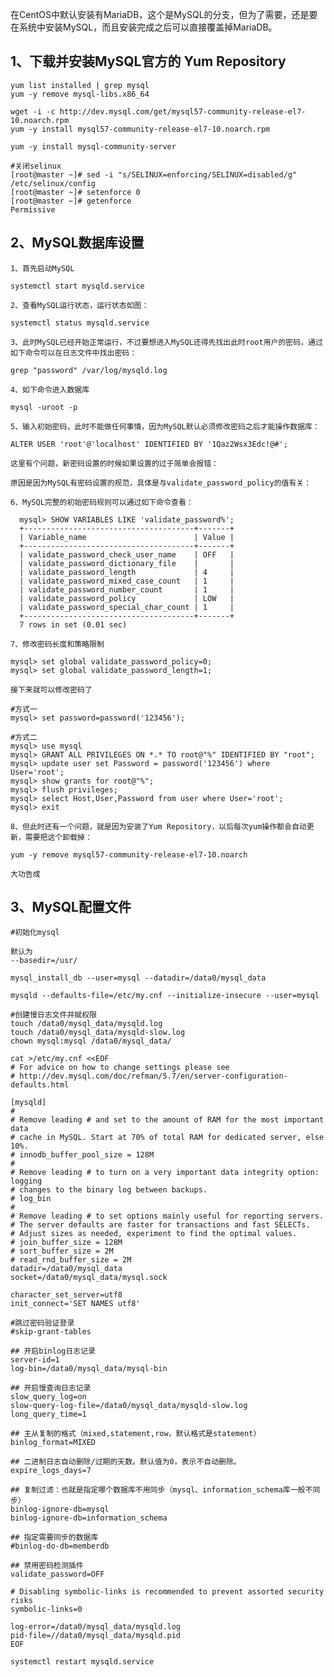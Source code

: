 在CentOS中默认安装有MariaDB，这个是MySQL的分支，但为了需要，还是要在系统中安装MySQL，而且安装完成之后可以直接覆盖掉MariaDB。

## 1、下载并安装MySQL官方的 Yum Repository
```
yum list installed | grep mysql
yum -y remove mysql-libs.x86_64

wget -i -c http://dev.mysql.com/get/mysql57-community-release-el7-10.noarch.rpm
yum -y install mysql57-community-release-el7-10.noarch.rpm

yum -y install mysql-community-server

#关闭selinux
[root@master ~]# sed -i "s/SELINUX=enforcing/SELINUX=disabled/g" /etc/selinux/config
[root@master ~]# setenforce 0
[root@master ~]# getenforce
Permissive

```

## 2、MySQL数据库设置
   
    1、首先启动MySQL
   
    systemctl start mysqld.service
    
    2、查看MySQL运行状态，运行状态如图：
    
    systemctl status mysqld.service

    3、此时MySQL已经开始正常运行，不过要想进入MySQL还得先找出此时root用户的密码，通过如下命令可以在日志文件中找出密码：
    
    grep "password" /var/log/mysqld.log

    4、如下命令进入数据库
    
    mysql -uroot -p
      
    5、输入初始密码，此时不能做任何事情，因为MySQL默认必须修改密码之后才能操作数据库：
    
    ALTER USER 'root'@'localhost' IDENTIFIED BY '1Qaz2Wsx3Edc!@#';
    
    这里有个问题，新密码设置的时候如果设置的过于简单会报错：
    
    原因是因为MySQL有密码设置的规范，具体是与validate_password_policy的值有关：
    
    6、MySQL完整的初始密码规则可以通过如下命令查看：
    
      mysql> SHOW VARIABLES LIKE 'validate_password%';
      +--------------------------------------+-------+
      | Variable_name                        | Value |
      +--------------------------------------+-------+
      | validate_password_check_user_name    | OFF   |
      | validate_password_dictionary_file    |       |
      | validate_password_length             | 4     |
      | validate_password_mixed_case_count   | 1     |
      | validate_password_number_count       | 1     |
      | validate_password_policy             | LOW   |
      | validate_password_special_char_count | 1     |
      +--------------------------------------+-------+
      7 rows in set (0.01 sec)

    7、修改密码长度和策略限制
    
    mysql> set global validate_password_policy=0;
    mysql> set global validate_password_length=1;
    
    接下来就可以修改密码了
    
    #方式一
    mysql> set password=password('123456');

    #方式二
    mysql> use mysql
    mysql> GRANT ALL PRIVILEGES ON *.* TO root@"%" IDENTIFIED BY "root";
    mysql> update user set Password = password('123456') where User='root';
    mysql> show grants for root@"%";
    mysql> flush privileges;
    mysql> select Host,User,Password from user where User='root';
    mysql> exit
      
    8、但此时还有一个问题，就是因为安装了Yum Repository，以后每次yum操作都会自动更新，需要把这个卸载掉：
     
    yum -y remove mysql57-community-release-el7-10.noarch
     
    大功告成
 
 
## 3、MySQL配置文件

```
#初始化mysql

默认为
--basedir=/usr/

mysql_install_db --user=mysql --datadir=/data0/mysql_data

mysqld --defaults-file=/etc/my.cnf --initialize-insecure --user=mysql
```

    #创建慢日志文件并赋权限
    touch /data0/mysql_data/mysqld.log
    touch /data0/mysql_data/mysqld-slow.log
    chown mysql:mysql /data0/mysql_data/

```
cat >/etc/my.cnf <<EOF
# For advice on how to change settings please see
# http://dev.mysql.com/doc/refman/5.7/en/server-configuration-defaults.html

[mysqld]
#
# Remove leading # and set to the amount of RAM for the most important data
# cache in MySQL. Start at 70% of total RAM for dedicated server, else 10%.
# innodb_buffer_pool_size = 128M
#
# Remove leading # to turn on a very important data integrity option: logging
# changes to the binary log between backups.
# log_bin
#
# Remove leading # to set options mainly useful for reporting servers.
# The server defaults are faster for transactions and fast SELECTs.
# Adjust sizes as needed, experiment to find the optimal values.
# join_buffer_size = 128M
# sort_buffer_size = 2M
# read_rnd_buffer_size = 2M
datadir=/data0/mysql_data
socket=/data0/mysql_data/mysql.sock

character_set_server=utf8
init_connect='SET NAMES utf8'

#跳过密码验证登录
#skip-grant-tables

## 开启binlog日志记录
server-id=1
log-bin=/data0/mysql_data/mysql-bin

## 开启慢查询日志记录
slow_query_log=on
slow-query-log-file=/data0/mysql_data/mysqld-slow.log
long_query_time=1

## 主从复制的格式（mixed,statement,row，默认格式是statement）
binlog_format=MIXED

## 二进制日志自动删除/过期的天数。默认值为0，表示不自动删除。
expire_logs_days=7

## 复制过滤：也就是指定哪个数据库不用同步（mysql、information_schema库一般不同步）
binlog-ignore-db=mysql
binlog-ignore-db=information_schema

## 指定需要同步的数据库
#binlog-do-db=memberdb

## 禁用密码检测插件
validate_password=OFF

# Disabling symbolic-links is recommended to prevent assorted security risks
symbolic-links=0

log-error=/data0/mysql_data/mysqld.log
pid-file=//data0/mysql_data/mysqld.pid
EOF
```

    systemctl restart mysqld.service

